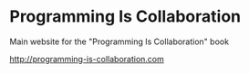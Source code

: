 # Programming Is Collaboration

Main website for the "Programming Is Collaboration" book

http://programming-is-collaboration.com
